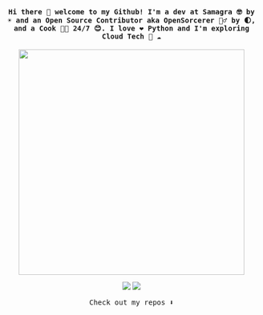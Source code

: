 <h4 align="center"><samp> Hi there 👋  welcome to my Github! I'm a dev at Samagra 🤓 by ☀️ and an Open Source Contributor aka OpenSorcerer 🧙‍♂️ by 🌓, and a Cook 👨‍🍳 24/7 😊. I love ❤️ Python and I'm exploring Cloud Tech 🐍 ☁️ </samp></h4>

<p align="center">
  <img width="450" src="https://github.com/Mr-Sunglasses/Mr-Sunglasses/assets/81439109/1b4a32b6-e488-4598-9df2-c57c56d7869b">
</p>


<p align="center">
<a href= "mailto:itskanishkp.py@gmail.com"><img src="https://img.icons8.com/material-outlined/32/000000/mail.png"/></a>
<a href= "https://kanishk.fosscu.org/"><img src="https://img.icons8.com/material-outlined/32/000000/web-design.png"/></a>
</p>

<p align="center"><samp>
Check out my repos ⬇️  
  </samp>
</p>
